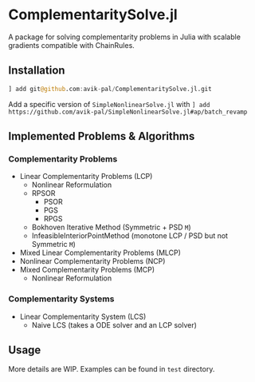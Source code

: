 # ComplementaritySolve.jl

A package for solving complementarity problems in Julia with scalable gradients compatible
with ChainRules.

## Installation

```julia
] add git@github.com:avik-pal/ComplementaritySolve.jl.git
```

Add a specific version of `SimpleNonlinearSolve.jl` with
`] add https://github.com/avik-pal/SimpleNonlinearSolve.jl#ap/batch_revamp`

## Implemented Problems & Algorithms

### Complementarity Problems

* Linear Complementarity Problems (LCP)
  * Nonlinear Reformulation
  * RPSOR
    * PSOR
    * PGS
    * RPGS
  * Bokhoven Iterative Method (Symmetric + PSD `M`)
  * InfeasibleInteriorPointMethod (monotone LCP / PSD but not Symmetric `M`)
* Mixed Linear Complementarity Problems (MLCP)
* Nonlinear Complementarity Problems (NCP)
* Mixed Complementarity Problems (MCP)
  * Nonlinear Reformulation

### Complementarity Systems

* Linear Complementarity System (LCS)
  * Naive LCS (takes a ODE solver and an LCP solver)

## Usage

More details are WIP. Examples can be found in `test` directory.
